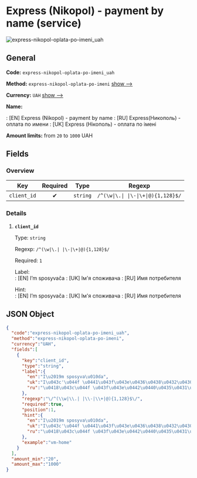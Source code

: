 
# Express (Nikopol) - payment by name (service) 
![express-nikopol-oplata-po-imeni_uah](https://static.openfintech.io/payout_methods/express-nikopol-oplata-po-imeni_uah/logo.svg?w=400&c=v0.59.26#w24)  

## General 
 
**Code:** `express-nikopol-oplata-po-imeni_uah` 
 
**Method:** `express-nikopol-oplata-po-imeni` [show -->](/payout-methods/express-nikopol-oplata-po-imeni/) 
 
**Currency:** `UAH` [show -->](/currencies/UAH/) 
 
**Name:** 
 
:	[EN] Express (Nikopol) - payment by name 
:	[RU] Express(Никополь) - оплата по имени 
:	[UK] Express (Нікополь) - оплата по імені 
 
**Amount limits:** from `20` to `1000` UAH 

## Fields 

### Overview 

|Key|Required|Type|Regexp| 
|:---:|:---:|:---:|:---:| 
|`client_id`|✔|`string`|`/^(\w\|\.\| \|\-\|\+\|@){1,128}$/`| 
 

### Details 
 
1. **`client_id`** 
 
	Type: `string` 
 
	Regexp: `/^(\w|\.| |\-|\+|@){1,128}$/` 
 
	Required: `1` 
 
	Label:  
	: [EN] I’m sposyvača 
	: [UK] Iм'я споживача 
	: [RU] Имя потребителя 
 
	Hint:  
	: [EN] I’m sposyvača 
	: [UK] Iм'я споживача 
	: [RU] Имя потребителя 
 

## JSON Object 

```json
{
  "code":"express-nikopol-oplata-po-imeni_uah",
  "method":"express-nikopol-oplata-po-imeni",
  "currency":"UAH",
  "fields":[
    {
      "key":"client_id",
      "type":"string",
      "label":{
        "en":"I\u2019m sposyva\u010da",
        "uk":"I\u043c'\u044f \u0441\u043f\u043e\u0436\u0438\u0432\u0430\u0447\u0430",
        "ru":"\u0418\u043c\u044f \u043f\u043e\u0442\u0440\u0435\u0431\u0438\u0442\u0435\u043b\u044f"
      },
      "regexp":"\/^(\\w|\\.| |\\-|\\+|@){1,128}$\/",
      "required":true,
      "position":1,
      "hint":{
        "en":"I\u2019m sposyva\u010da",
        "uk":"I\u043c'\u044f \u0441\u043f\u043e\u0436\u0438\u0432\u0430\u0447\u0430",
        "ru":"\u0418\u043c\u044f \u043f\u043e\u0442\u0440\u0435\u0431\u0438\u0442\u0435\u043b\u044f"
      },
      "example":"vm-home"
    }
  ],
  "amount_min":"20",
  "amount_max":"1000"
}
```  
